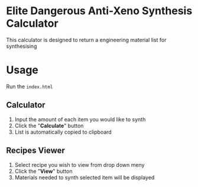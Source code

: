 # Elite Dangerous Anti-Xeno Synthesis Calculator
This calculator is designed to return a engineering material list for synthesising

# Usage
Run the `index.html`
## Calculator
1. Input the amount of each item you would like to synth
2. Click the "**Calculate**" button
3. List is automatically copied to clipboard

## Recipes Viewer
1. Select recipe you wish to view from drop down meny
2. Click the "**View**" button
3. Materials needed to synth selected item will be displayed
